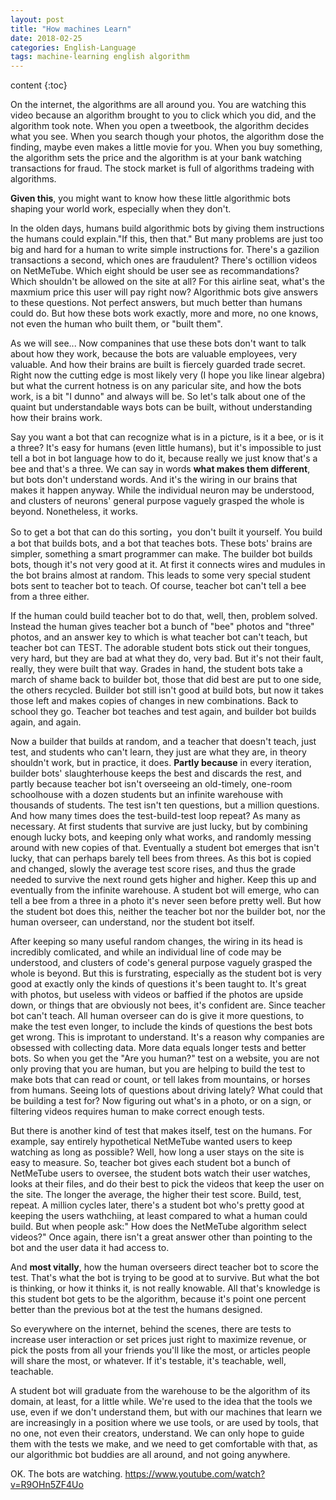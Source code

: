 ```yaml
--- 
layout: post 
title: "How machines Learn" 
date: 2018-02-25
categories: English-Language 
tags: machine-learning english algorithm
---
```


content {:toc}

On the internet, the algorithms are all around you. You are watching this video because an algorithm brought to you to click which you did, and the algorithm took note. When you open a tweetbook, the algorithm decides what you see. When you search though your photos, the algorithm dose the finding, maybe even makes a little movie for you. When you buy something, the algorithm sets the price and the algorithm is at your bank watching transactions for fraud. The stock market is full of algorithms tradeing with algorithms.

**Given this**, you might want to know how these little algorithmic bots shaping your world work, especially when they don't.

In the olden days, humans build algorithmic bots by giving them instructions the humans could explain."If this, then that." But many problems are just too big and hard for a human to write simple instructions for. There's a gazilion transactions a second, which ones are fraudulent? There's octillion videos on NetMeTube. Which eight should be user see as recommandations? Which shouldn't be allowed on the site at all? For this airline seat, what's the maxmium price this user will pay right now? Algorithmic bots give answers to these questions. Not perfect answers, but much better than humans could do. But how these bots work exactly, more and more, no one knows, not even the human who built them, or "built them".

As we will see... Now companines that use these bots don't want to talk about how they work, because the bots are valuable employees, very valuable. And how their brains are built is fiercely guarded trade secret. Right now the cutting edge is most likely very (I hope you like linear algebra) but what the current hotness is on any paricular site, and how the bots work, is a bit "I dunno" and always will be. So let's talk about one of the quaint but understandable ways bots can be built, without understanding how their brains work. 

Say you want a bot that can recognize what is in a picture, is it a bee, or is it a three? It's easy for humans (even little humans), but it's impossible to just tell a bot in bot language how to do it, because really we just know that's a bee and that's a three. We can say in words **what makes them different**, but bots don't understand words. And it's the wiring in our brains that makes it happen anyway. While the individual neuron may be understood, and clusters of neurons' general purpose vaguely grasped the whole is beyond. Nonetheless, it works.

So to get a bot that can do this sorting，you don't built it yourself. You build a bot that builds bots, and a bot that teaches bots. These bots' brains are simpler, something a smart programmer can make. The builder bot builds bots, though it's not very good at it. At first it connects wires and mudules in the bot brains almost at random. This leads to some very special student bots sent to teacher bot to teach. Of course, teacher bot can't tell a bee from a three either. 

If the human could build teacher bot to do that, well, then, problem solved. Instead the human gives teacher bot a bunch of "bee" photos and "three" photos, and an answer key to which is what teacher bot can't teach, but teacher bot can TEST. The adorable student bots stick out their tongues, very hard, but they are bad at what they do, very bad. But it's not their fault, really, they were built that way. Grades in hand, the student bots take a march of shame back to builder bot, those that did best are put to one side, the others recycled. Builder bot still isn't good at build bots, but now it takes those left and makes copies of changes in new combinations. Back to school they go. Teacher bot teaches and test again, and builder bot builds again, and again. 

Now a builder that builds at random, and a teacher that doesn't teach, just test, and students who can't learn, they just are what they are, in theory shouldn't work, but in practice, it does. **Partly because** in every iteration, builder bots' slaughterhouse keeps the best and discards the rest, and partly because teacher bot isn't overseeing an old-timely, one-room schoolhouse with a dozen students but an infinite warehouse with thousands of students. The test isn't ten questions, but a million questions. And how many times does the test-build-test loop repeat? As many as necessary. At first students that survive are just lucky, but by combining enough lucky bots, and keeping only what works, and randomly messing around with new copies of that. Eventually a student bot emerges that isn't lucky, that can perhaps barely tell bees from threes. As this bot is copied and changed, slowly the average test score rises, and thus the grade needed to survive the next round gets higher and higher. Keep this up and eventually from the infinite warehouse. A student bot will emerge, who can tell a bee from a three in a photo it's never seen before pretty well. But how the student bot does this, neither the teacher bot nor the builder bot, nor the human overseer, can understand, nor the student bot itself. 

After keeping so many useful random changes, the wiring in its head is incredibly comlicated, and while an individual line of code may be understood, and clusters of code's general purpose vaguely grasped the whole is beyond. But this is furstrating, especially as the student bot is very good at exactly only the kinds of questions it's been taught to. It's great with photos, but useless with videos or baffied if the photos are upside down, or things that are obviously not bees, it's confident are. Since teacher bot can't teach. All human overseer can do is give it more questions, to make the test even longer, to include the kinds of questions the best bots get wrong. This is improtant to understand. It's a reason why companies are obsessed with collecting data. More data equals longer tests and better bots. So when you get the "Are you human?" test on a website, you are not only proving that you are human, but you are helping to build the test to make bots that can read or count, or tell lakes from mountains, or horses from humans. Seeing lots of questions about driving lately? What could that be building a test for? Now figuring out what's in a photo, or on a sign, or filtering videos requires human to make correct enough tests. 

But there is another kind of test that makes itself, test on the humans. For example, say entirely hypothetical NetMeTube wanted users to keep watching as long as possible? Well, how long a user stays on the site is easy to measure. So, teacher bot gives each student bot a bunch of NetMeTube users to oversee, the student bots watch their user watches, looks at their files, and do their best to pick the videos that keep the user on the site. The longer the average, the higher their test score. Build, test, repeat. A million cycles later, there's a student bot who's pretty good at keeping the users wathchiing, at least compared to what a human could build. But when people ask:" How does the NetMeTube algorithm select videos?" Once again, there isn't a great answer other than pointing to the bot and the user data it had access to. 

And **most vitally**, how the human overseers direct teacher bot to score the test. That's what the bot is trying to be good at to survive. But what the bot is thinking, or how it thinks it, is not really knowable. All that's knowledge is this student bot gets to be the algorithm, because it's point one percent better than the previous bot at the test the humans designed.

So everywhere on the internet, behind the scenes, there are tests to increase user interaction or set prices just right to maximize revenue, or pick the posts from all your friends you'll like the most, or articles people will share the most, or whatever. If it's testable, it's teachable, well, teachable. 

A student bot will graduate from the warehouse to be the algorithm of its domain, at least, for a little while. We're used to the idea that the tools we use, even if we don't understand them, but with our machines that learn we are increasingly in a position where we use tools, or are used by tools, that no one, not even their creators, understand. We can only hope to guide them with the tests we make, and we need to get comfortable with that, as our algorithmic bot buddies are all around, and not going anywhere. 

OK. The bots are watching. 
https://www.youtube.com/watch?v=R9OHn5ZF4Uo

